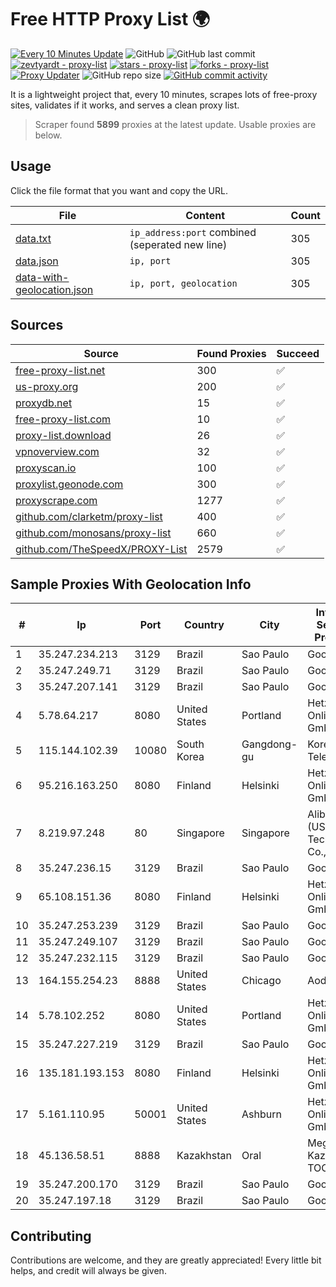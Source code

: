 
# Free HTTP Proxy List 🌍

[![Every 10 Minutes Update](https://github.com/mertguvencli/http-proxy-list/actions/workflows/main.yml/badge.svg?branch=main)](https://github.com/mertguvencli/http-proxy-list/actions/workflows/main.yml)
![GitHub](https://img.shields.io/github/license/mertguvencli/http-proxy-list)
![GitHub last commit](https://img.shields.io/github/last-commit/mertguvencli/http-proxy-list)
[![zevtyardt - proxy-list](https://img.shields.io/static/v1?label=zevtyardt&message=proxy-list&color=blue&logo=github)](https://github.com/zevtyardt/proxy-list "Go to GitHub repo")
[![stars - proxy-list](https://img.shields.io/github/stars/zevtyardt/proxy-list?style=social)](https://github.com/zevtyardt/proxy-list)
[![forks - proxy-list](https://img.shields.io/github/forks/zevtyardt/proxy-list?style=social)](https://github.com/zevtyardt/proxy-list)
[![Proxy Updater](https://github.com/zevtyardt/proxy-list/workflows/Proxy%20Updater/badge.svg)](https://github.com/zevtyardt/proxy-list/actions?query=workflow:"Proxy+Updater")
![GitHub repo size](https://img.shields.io/github/repo-size/zevtyardt/proxy-list)
[![GitHub commit activity](https://img.shields.io/github/commit-activity/m/zevtyardt/proxy-list?logo=commits)](https://github.com/zevtyardt/proxy-list/commits/main)

It is a lightweight project that, every 10 minutes, scrapes lots of free-proxy sites, validates if it works, and serves a clean proxy list.

> Scraper found **5899** proxies at the latest update. Usable proxies are below.

## Usage

Click the file format that you want and copy the URL.

|File|Content|Count|
|----|-------|-----|
|[data.txt](https://raw.githubusercontent.com/mertguvencli/http-proxy-list/main/proxy-list/data.txt)|`ip_address:port` combined (seperated new line)|305|
|[data.json](https://raw.githubusercontent.com/mertguvencli/http-proxy-list/main/proxy-list/data.json)|`ip, port`|305|
|[data-with-geolocation.json](https://raw.githubusercontent.com/mertguvencli/http-proxy-list/main/proxy-list/data-with-geolocation.json)|`ip, port, geolocation`|305|

## Sources

|Source|Found Proxies|Succeed|
|------|-------------|-------|
|[free-proxy-list.net](https://free-proxy-list.net)|300|✅|
|[us-proxy.org](https://www.us-proxy.org)|200|✅|
|[proxydb.net](http://proxydb.net)|15|✅|
|[free-proxy-list.com](https://free-proxy-list.com/?page=&port=&type%5B%5D=http&type%5B%5D=https&up_time=0&search=Search)|10|✅|
|[proxy-list.download](https://www.proxy-list.download/HTTP)|26|✅|
|[vpnoverview.com](https://vpnoverview.com/privacy/anonymous-browsing/free-proxy-servers)|32|✅|
|[proxyscan.io](https://www.proxyscan.io)|100|✅|
|[proxylist.geonode.com](https://proxylist.geonode.com/api/proxy-list?limit=300&page=1&sort_by=lastChecked&sort_type=desc&protocols=http,https)|300|✅|
|[proxyscrape.com](https://api.proxyscrape.com/v2/?request=displayproxies&protocol=http&timeout=10000&country=all&ssl=all&anonymity=all)|1277|✅|
|[github.com/clarketm/proxy-list](https://raw.githubusercontent.com/clarketm/proxy-list/master/proxy-list-raw.txt)|400|✅|
|[github.com/monosans/proxy-list](https://raw.githubusercontent.com/monosans/proxy-list/main/proxies/http.txt)|660|✅|
|[github.com/TheSpeedX/PROXY-List](https://raw.githubusercontent.com/TheSpeedX/PROXY-List/master/http.txt)|2579|✅|


## Sample Proxies With Geolocation Info

|#|Ip|Port|Country|City|Internet Service Provider|
|-|--|----|-------|----|-------------------------|
|1|35.247.234.213|3129|Brazil|Sao Paulo|Google LLC|
|2|35.247.249.71|3129|Brazil|Sao Paulo|Google LLC|
|3|35.247.207.141|3129|Brazil|Sao Paulo|Google LLC|
|4|5.78.64.217|8080|United States|Portland|Hetzner Online GmbH|
|5|115.144.102.39|10080|South Korea|Gangdong-gu|Korea Telecom|
|6|95.216.163.250|8080|Finland|Helsinki|Hetzner Online GmbH|
|7|8.219.97.248|80|Singapore|Singapore|Alibaba (US) Technology Co., Ltd.|
|8|35.247.236.15|3129|Brazil|Sao Paulo|Google LLC|
|9|65.108.151.36|8080|Finland|Helsinki|Hetzner Online GmbH|
|10|35.247.253.239|3129|Brazil|Sao Paulo|Google LLC|
|11|35.247.249.107|3129|Brazil|Sao Paulo|Google LLC|
|12|35.247.232.115|3129|Brazil|Sao Paulo|Google LLC|
|13|164.155.254.23|8888|United States|Chicago|Aodao Inc|
|14|5.78.102.252|8080|United States|Portland|Hetzner Online GmbH|
|15|35.247.227.219|3129|Brazil|Sao Paulo|Google LLC|
|16|135.181.193.153|8080|Finland|Helsinki|Hetzner Online GmbH|
|17|5.161.110.95|50001|United States|Ashburn|Hetzner Online GmbH|
|18|45.136.58.51|8888|Kazakhstan|Oral|Megahost Kazakhstan TOO|
|19|35.247.200.170|3129|Brazil|Sao Paulo|Google LLC|
|20|35.247.197.18|3129|Brazil|Sao Paulo|Google LLC|



## Contributing

Contributions are welcome, and they are greatly appreciated! Every
little bit helps, and credit will always be given.

